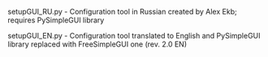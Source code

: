 setupGUI_RU.py - Configuration tool in Russian created by Alex Ekb; 
                 requires PySimpleGUI library

setupGUI_EN.py - Configuration tool translated to English
                 and PySimpleGUI library replaced with FreeSimpleGUI one (rev. 2.0 EN)
